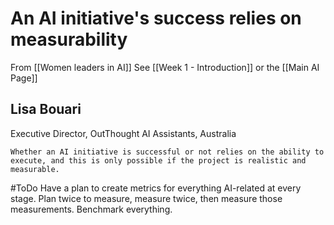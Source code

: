 # An AI initiative's success relies on measurability

From [[Women leaders in AI]]
See [[Week 1 - Introduction]] or the [[Main AI Page]]

## Lisa Bouari

Executive Director, OutThought AI Assistants, Australia

	Whether an AI initiative is successful or not relies on the ability to execute, and this is only possible if the project is realistic and measurable.
	
#ToDo Have a plan to create metrics for everything AI-related at every stage. Plan twice to measure, measure twice, then measure those measurements. Benchmark everything.